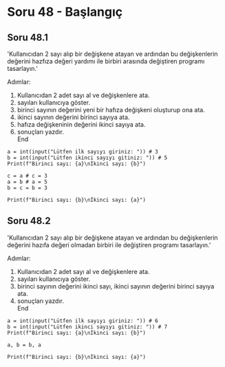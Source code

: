 # Soru 48 - Başlangıç


## Soru 48.1

'Kullanıcıdan 2 sayı alıp bir değişkene atayan ve ardından bu değişkenlerin değerini hazfıza değeri yardımı ile birbiri arasında değiştiren programı tasarlayın.'

Adımlar:
1. Kullanıcıdan 2 adet sayı al ve değişkenlere ata.
2. sayıları kullanıcıya göster.
2. birinci sayının değerini yeni bir hafıza değişkeni oluşturup ona ata.
3. ikinci sayının değerini birinci sayıya ata.
4. hafıza değişkeninin değerini ikinci sayıya ata.
5. sonuçları yazdır. <br>
End


```
a = int(input("Lütfen ilk sayıyı giriniz: ")) # 3
b = int(input("Lütfen ikinci sayıyı gitiniz: ")) # 5
Print(f"Birinci sayı: {a}\nİkinci sayı: {b}")

c = a # c = 3
a = b # a = 5
b = c = b = 3 

Print(f"Birinci sayı: {b}\nİkinci sayı: {a}")
```

## Soru 48.2

'Kullanıcıdan 2 sayı alıp bir değişkene atayan ve ardından bu değişkenlerin değerini hazıfa değeri olmadan birbiri ile değiştiren programı tasarlayın.'

Adımlar:
1. Kullanıcıdan 2 adet sayı al ve değişkenlere ata.
2. sayıları kullanıcıya göster.
3. birinci sayının değerini ikinci sayı, ikinci sayının değerini birinci sayıya ata.
4. sonuçları yazdır. <br>
End


```
a = int(input("Lütfen ilk sayıyı giriniz: ")) # 6
b = int(input("Lütfen ikinci sayıyı gitiniz: ")) # 7
Print(f"Birinci sayı: {a}\nİkinci sayı: {b}")

a, b = b, a

Print(f"Birinci sayı: {b}\nİkinci sayı: {a}")
```

